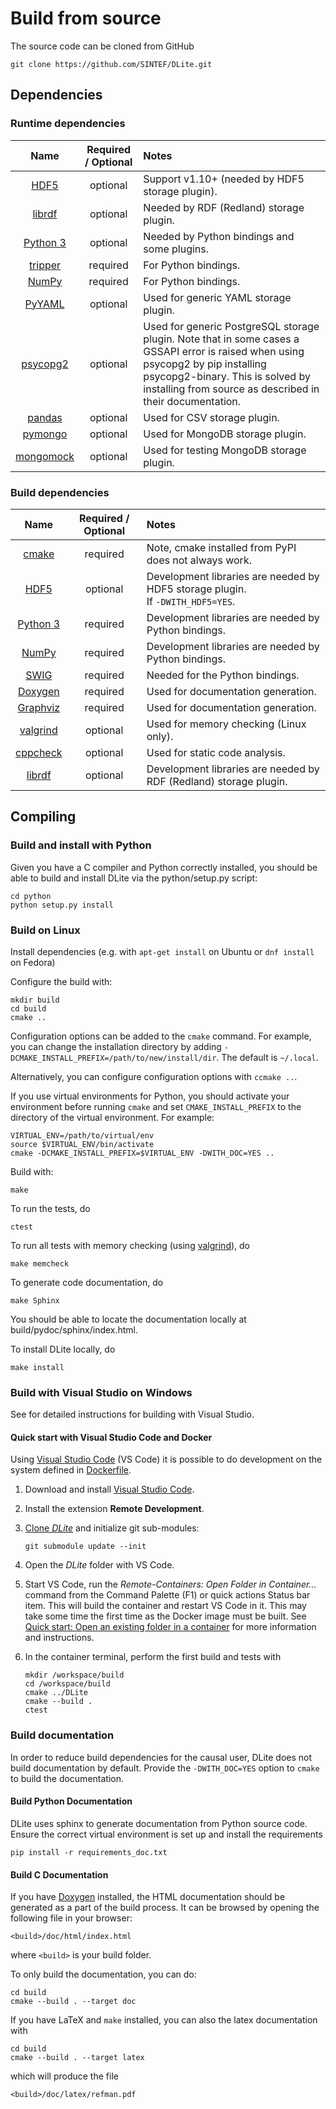 # Build from source

The source code can be cloned from GitHub

```shell
git clone https://github.com/SINTEF/DLite.git
```


## Dependencies

### Runtime dependencies

| **Name** | **Required / Optional** | **Notes** |
|:---:|:---:|:--- |
| [HDF5] | optional | Support v1.10+ (needed by HDF5 storage plugin). |
| [librdf] | optional | Needed by RDF (Redland) storage plugin. |
| [Python 3] | optional | Needed by Python bindings and some plugins. |
| [tripper] | required | For Python bindings. |
| [NumPy] | required | For Python bindings. |
| [PyYAML] | optional | Used for generic YAML storage plugin. |
| [psycopg2] | optional | Used for generic PostgreSQL storage plugin. Note that in some cases a GSSAPI error is raised when using psycopg2 by pip installing psycopg2-binary. This is solved by installing from source as described in their documentation. |
| [pandas] | optional | Used for CSV storage plugin. |
| [pymongo] | optional | Used for MongoDB storage plugin. |
| [mongomock] | optional | Used for testing MongoDB storage plugin. |


### Build dependencies

| **Name** | **Required / Optional** | **Notes** |
|:---:|:---:|:--- |
| [cmake] | required | Note, cmake installed from PyPI does not always work. |
| [HDF5] | optional | Development libraries are needed by HDF5 storage plugin.</br>If ``-DWITH_HDF5=YES``. |
| [Python 3] | required | Development libraries are needed by Python bindings. |
| [NumPy] | required | Development libraries are needed by Python bindings. |
| [SWIG] | required | Needed for the Python bindings. |
| [Doxygen] | required | Used for documentation generation. |
| [Graphviz] | required | Used for documentation generation. |
| [valgrind] | optional | Used for memory checking (Linux only). |
| [cppcheck] | optional | Used for static code analysis. |
| [librdf] | optional | Development libraries are needed by RDF (Redland) storage plugin. |


## Compiling

### Build and install with Python

Given you have a C compiler and Python correctly installed, you should be able to build and install DLite via the python/setup.py script:

```shell
cd python
python setup.py install
```

### Build on Linux

Install dependencies (e.g. with `apt-get install` on Ubuntu or `dnf install` on Fedora)

Configure the build with:

```shell
mkdir build
cd build
cmake ..
```

Configuration options can be added to the `cmake` command.
For example, you can change the installation directory by adding `-DCMAKE_INSTALL_PREFIX=/path/to/new/install/dir`.
The default is `~/.local`.

Alternatively, you can configure configuration options with `ccmake ..`.

If you use virtual environments for Python, you should activate your environment before running `cmake` and set `CMAKE_INSTALL_PREFIX` to the directory of the virtual environment.
For example:

```shell
VIRTUAL_ENV=/path/to/virtual/env
source $VIRTUAL_ENV/bin/activate
cmake -DCMAKE_INSTALL_PREFIX=$VIRTUAL_ENV -DWITH_DOC=YES ..
```

Build with:

```shell
make
```

To run the tests, do

```shell
ctest
```

To run all tests with memory checking (using [valgrind]), do

```
make memcheck
```

To generate code documentation, do

```shell
make Sphinx
```

You should be able to locate the documentation locally at build/pydoc/sphinx/index.html.

To install DLite locally, do

```shell
make install
```


### Build with Visual Studio on Windows

See [](build_with_vs.md) for detailed instructions for building with Visual Studio.


#### Quick start with Visual Studio Code and Docker

Using [Visual Studio Code] (VS Code) it is possible to do development on the system defined in [Dockerfile](https://github.com/SINTEF/dlite/blob/master/Dockerfile).

1. Download and install [Visual Studio Code].
2. Install the extension **Remote Development**.
3. [Clone _DLite_](#build-from-source) and initialize git sub-modules:

   ```shell
   git submodule update --init
   ```

4. Open the _DLite_ folder with VS Code.
5. Start VS Code, run the _Remote-Containers: Open Folder in Container..._ command from the Command Palette (F1) or quick actions Status bar item.
   This will build the container and restart VS Code in it.
   This may take some time the first time as the Docker image must be built.
   See [Quick start: Open an existing folder in a container][vs-container] for more information and instructions.
6. In the container terminal, perform the first build and tests with

   ```shell
   mkdir /workspace/build
   cd /workspace/build
   cmake ../DLite
   cmake --build .
   ctest
   ```


### Build documentation

In order to reduce build dependencies for the causal user, DLite does not build documentation by default.
Provide the ``-DWITH_DOC=YES`` option to ``cmake`` to build the documentation.


#### Build Python Documentation

DLite uses sphinx to generate documentation from Python source code.
Ensure the correct virtual environment is set up and install the requirements

```shell
pip install -r requirements_doc.txt
```

#### Build C Documentation

If you have [Doxygen] installed, the HTML documentation should be generated as a part of the build process.
It can be browsed by opening the following file in your browser:

```shell
<build>/doc/html/index.html
```

where ``<build>`` is your build folder.

To only build the documentation, you can do:

```shell
cd build
cmake --build . --target doc
```

If you have LaTeX and ``make`` installed, you can also the latex documentation with

```shell
cd build
cmake --build . --target latex
```

which will produce the file

```shell
<build>/doc/latex/refman.pdf
```


[cmake]: https://cmake.org/
[cppcheck]: http://cppcheck.sourceforge.net/
[Doxygen]: http://www.doxygen.org/
[Graphviz]: https://www.graphviz.org/
[HDF5]: https://support.hdfgroup.org/HDF5/
[librdf]: https://librdf.org/
[mongomock]: https://github.com/mongomock/mongomock
[NumPy]: https://pypi.org/project/numpy/
[Python 3]: https://www.python.org/
[pandas]: https://pandas.pydata.org/
[psycopg2]: https://pypi.org/project/psycopg2/
[pymongo]: https://github.com/mongodb/mongo-python-driver
[PyYAML]: https://pypi.org/project/PyYAML/
[SWIG]: http://www.swig.org/
[tripper]: https://pypi.org/project/tripper/
[valgrind]: http://valgrind.org/
[Visual Studio Code]: https://code.visualstudio.com/
[vs-container]: https://code.visualstudio.com/docs/remote/containers#_quick-start-open-an-existing-folder-in-a-container
